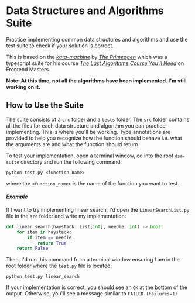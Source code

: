 # Data Structures and Algorithms Suite

Practice implementing common data structures and algorithms and use the test suite to check if your solution is correct.

This is based on the [*kata-machine*](https://github.com/ThePrimeagen/kata-machine) by [*The Primeagen*](https://www.twitch.tv/theprimeagen) which was a typescript suite for his course [*The Last Algorithms Course You'll Need*](https://frontendmasters.com/courses/algorithms/) on Frontend Masters.

**Note: At this time, not all the algorithms have been implemented. I'm still working on it.**

## How to Use the Suite
The suite consists of a ```src``` folder and a ```tests``` folder. The ```src``` folder contains all the files for each data structure and algorithm you can practice implementing. This is where you'll be working. Type annotations are provided to help you recognize how the function should behave i.e. what the arguments are and what the function should return.

To test your implementation, open a terminal window, cd into the root ```dsa-suite``` directory and run the following command:

```commandline
python test.py <function_name>
```

where the ```<function_name>``` is the name of the function you want to test.

#### *Example*
If I want to try implementing linear search, I'd open the ```LinearSearchList.py``` file in the ```src``` folder and write my implementation:

```python
def linear_search(haystack: List[int], needle: int) -> bool:
    for item in haystack:
        if item == needle:
            return True
    return False
```

Then, I'd run this command from a terminal window ensuring I am in the root folder where the ```test.py``` file is located:

```commandline
python test.py linear_search
```

If your implementation is correct, you should see an ```OK``` at the bottom of the output. Otherwise, you'll see a message similar to ```FAILED (failures=1)```

